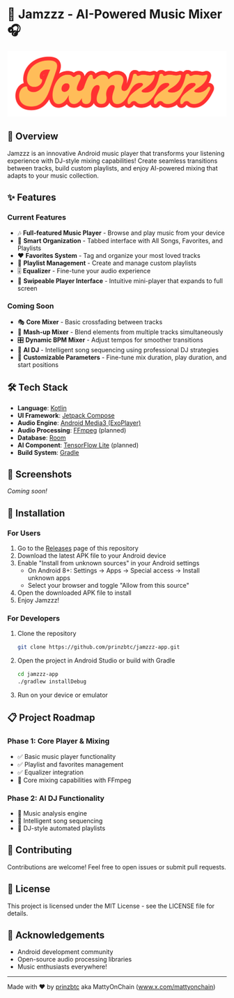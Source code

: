 # 🎵 Jamzzz - AI-Powered Music Mixer 🎧

![Jamzzz Logo](app/src/main/res/drawable/jamzzz_header_logo.png)

## 🚀 Overview

Jamzzz is an innovative Android music player that transforms your listening experience with DJ-style mixing capabilities! Create seamless transitions between tracks, build custom playlists, and enjoy AI-powered mixing that adapts to your music collection.

## ✨ Features

### Current Features
- 🎶 **Full-featured Music Player** - Browse and play music from your device
- 📂 **Smart Organization** - Tabbed interface with All Songs, Favorites, and Playlists
- ❤️ **Favorites System** - Tag and organize your most loved tracks
- 📝 **Playlist Management** - Create and manage custom playlists
- 🎚️ **Equalizer** - Fine-tune your audio experience
- 🔄 **Swipeable Player Interface** - Intuitive mini-player that expands to full screen

### Coming Soon
- 🎭 **Core Mixer** - Basic crossfading between tracks
- 🔀 **Mash-up Mixer** - Blend elements from multiple tracks simultaneously
- 🎛️ **Dynamic BPM Mixer** - Adjust tempos for smoother transitions
- 🤖 **AI DJ** - Intelligent song sequencing using professional DJ strategies
- 🎯 **Customizable Parameters** - Fine-tune mix duration, play duration, and start positions

## 🛠️ Tech Stack

- **Language**: [Kotlin](https://kotlinlang.org/)
- **UI Framework**: [Jetpack Compose](https://developer.android.com/jetpack/compose)
- **Audio Engine**: [Android Media3 (ExoPlayer)](https://developer.android.com/guide/topics/media/media3)
- **Audio Processing**: [FFmpeg](https://ffmpeg.org/) (planned)
- **Database**: [Room](https://developer.android.com/training/data-storage/room)
- **AI Component**: [TensorFlow Lite](https://www.tensorflow.org/lite) (planned)
- **Build System**: [Gradle](https://gradle.org/)

## 📱 Screenshots

*Coming soon!*

## 🔧 Installation

### For Users
1. Go to the [Releases](https://github.com/prinzbtc/jamzzz-app/releases) page of this repository
2. Download the latest APK file to your Android device
3. Enable "Install from unknown sources" in your Android settings
   - On Android 8+: Settings → Apps → Special access → Install unknown apps
   - Select your browser and toggle "Allow from this source"
4. Open the downloaded APK file to install
5. Enjoy Jamzzz!

### For Developers
1. Clone the repository
   ```bash
   git clone https://github.com/prinzbtc/jamzzz-app.git
   ```

2. Open the project in Android Studio or build with Gradle
   ```bash
   cd jamzzz-app
   ./gradlew installDebug
   ```

3. Run on your device or emulator

## 📋 Project Roadmap

### Phase 1: Core Player & Mixing
- ✅ Basic music player functionality
- ✅ Playlist and favorites management
- ✅ Equalizer integration
- 🔄 Core mixing capabilities with FFmpeg

### Phase 2: AI DJ Functionality
- 🔄 Music analysis engine
- 🔄 Intelligent song sequencing
- 🔄 DJ-style automated playlists

## 🤝 Contributing

Contributions are welcome! Feel free to open issues or submit pull requests.

## 📄 License

This project is licensed under the MIT License - see the LICENSE file for details.

## 👏 Acknowledgements

- Android development community
- Open-source audio processing libraries
- Music enthusiasts everywhere!

---

Made with ❤️ by [prinzbtc](https://github.com/prinzbtc) aka MattyOnChain (www.x.com/mattyonchain)
